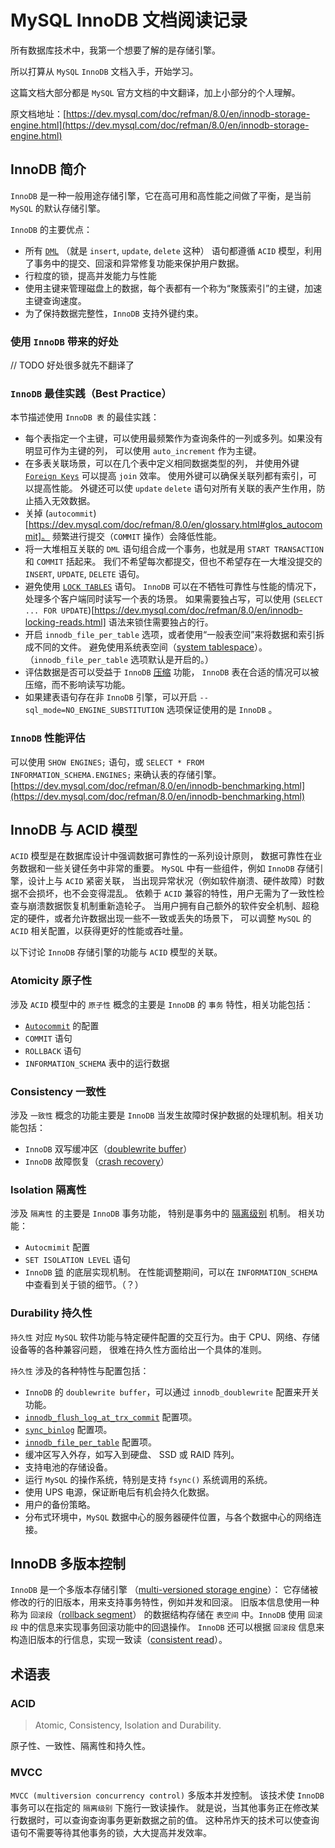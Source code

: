 # MySQL InnoDB 文档阅读记录
所有数据库技术中，我第一个想要了解的是存储引擎。

所以打算从 `MySQL` `InnoDB` 文档入手，开始学习。

这篇文档大部分都是 `MySQL` 官方文档的中文翻译，加上小部分的个人理解。

原文档地址：[https://dev.mysql.com/doc/refman/8.0/en/innodb-storage-engine.html](https://dev.mysql.com/doc/refman/8.0/en/innodb-storage-engine.html)

## InnoDB 简介
`InnoDB` 是一种一般用途存储引擎，它在高可用和高性能之间做了平衡，是当前 `MySQL` 的默认存储引擎。

`InnoDB` 的主要优点：
- 所有 [`DML`](https://dev.mysql.com/doc/refman/8.0/en/glossary.html#glos_dml)
  （就是 `insert`, `update`, `delete` 这种）
  语句都遵循 `ACID` 模型，利用了事务中的提交、回滚和异常修复功能来保护用户数据。
- 行粒度的锁，提高并发能力与性能
- 使用主键来管理磁盘上的数据，每个表都有一个称为“聚簇索引”的主键，加速主键查询速度。
- 为了保持数据完整性，`InnoDB` 支持外键约束。

### 使用 `InnoDB` 带来的好处
// TODO 好处很多就先不翻译了

### `InnoDB` 最佳实践（Best Practice）
本节描述使用 `InnoDB 表` 的最佳实践：

- 每个表指定一个主键，可以使用最频繁作为查询条件的一列或多列。如果没有明显可作为主键的列，
  可以使用 `auto_increment` 作为主键。
- 在多表关联场景，可以在几个表中定义相同数据类型的列，
  并使用外键 [`Foreign Keys`](https://dev.mysql.com/doc/refman/8.0/en/glossary.html#glos_foreign_key)
  可以提高 `join` 效率。
  使用外键可以确保关联列都有索引，可以提高性能。
  外键还可以使 `update` `delete` 语句对所有关联的表产生作用，防止插入无效数据。
- 关掉 (`autocommit`)[https://dev.mysql.com/doc/refman/8.0/en/glossary.html#glos_autocommit]。
  频繁进行提交（`COMMIT` 操作）会降低性能。
- 将一大堆相互关联的 `DML` 语句组合成一个事务，也就是用 `START TRANSACTION` 和 `COMMIT` 括起来。
  我们不希望每次都提交，但也不希望存在一大堆没提交的 `INSERT`, `UPDATE`, `DELETE` 语句。
- 避免使用 [`LOCK TABLES`](https://dev.mysql.com/doc/refman/8.0/en/lock-tables.html) 语句。
  `InnoDB` 可以在不牺牲可靠性与性能的情况下，处理多个客户端同时读写一个表的场景。
  如果需要独占写，可以使用 (`SELECT ... FOR UPDATE`)[https://dev.mysql.com/doc/refman/8.0/en/innodb-locking-reads.html]
  语法来锁住需要独占的行。
- 开启 `innodb_file_per_table` 选项，或者使用“一般表空间”来将数据和索引拆成不同的文件。
  避免使用系统表空间（[system tablespace](https://dev.mysql.com/doc/refman/8.0/en/glossary.html#glos_system_tablespace)）。
  （`innodb_file_per_table` 选项默认是开启的。）
- 评估数据是否可以受益于 `InnoDB` [压缩](https://dev.mysql.com/doc/refman/8.0/en/glossary.html#glos_compression) 功能，
  `InnoDB` 表在合适的情况可以被压缩，而不影响读写功能。
- 如果建表语句存在非 `InnoDB` 引擎，可以开启 `--sql_mode=NO_ENGINE_SUBSTITUTION` 选项保证使用的是 `InnoDB` 。

### `InnoDB` 性能评估
可以使用 `SHOW ENGINES;` 语句，或 `SELECT * FROM INFORMATION_SCHEMA.ENGINES;` 来确认表的存储引擎。
[https://dev.mysql.com/doc/refman/8.0/en/innodb-benchmarking.html](https://dev.mysql.com/doc/refman/8.0/en/innodb-benchmarking.html)


## InnoDB 与 ACID 模型
`ACID` 模型是在数据库设计中强调数据可靠性的一系列设计原则，
数据可靠性在业务数据和一些关键任务中非常的重要。
`MySQL` 中有一些组件，例如 `InnoDB` 存储引擎，设计上与 `ACID` 紧密关联，
当出现异常状况（例如软件崩溃、硬件故障）时数据不会损坏，也不会变得混乱。
依赖于 `ACID` 兼容的特性，用户无需为了一致性检查与崩溃数据恢复机制重新造轮子。
当用户拥有自己额外的软件安全机制、超稳定的硬件，或者允许数据出现一些不一致或丢失的场景下，
可以调整 `MySQL` 的 `ACID` 相关配置，以获得更好的性能或吞吐量。

以下讨论 `InnoDB` 存储引擎的功能与 `ACID` 模型的关联。

### Atomicity 原子性
涉及 `ACID` 模型中的 `原子性` 概念的主要是 `InnoDB` 的 `事务` 特性，相关功能包括：

- [`Autocommit`](https://dev.mysql.com/doc/refman/8.0/en/glossary.html#glos_autocommit) 的配置
- `COMMIT` 语句
- `ROLLBACK` 语句
- `INFORMATION_SCHEMA` 表中的运行数据

### Consistency 一致性
涉及 `一致性` 概念的功能主要是 `InnoDB` 当发生故障时保护数据的处理机制。相关功能包括：

- `InnoDB` 双写缓冲区（[doublewrite buffer](https://dev.mysql.com/doc/refman/8.0/en/glossary.html#glos_doublewrite_buffer)）
- `InnoDB` 故障恢复（[crash recovery](https://dev.mysql.com/doc/refman/8.0/en/glossary.html#glos_crash_recovery)）

### Isolation 隔离性
涉及 `隔离性` 的主要是 `InnoDB` 事务功能，
特别是事务中的 [隔离级别](https://dev.mysql.com/doc/refman/8.0/en/glossary.html#glos_isolation_level) 机制。
相关功能：

- `Autocmimit` 配置
- `SET ISOLATION LEVEL` 语句
- `InnoDB` [锁](https://dev.mysql.com/doc/refman/8.0/en/glossary.html#glos_locking) 的底层实现机制。
  在性能调整期间，可以在 `INFORMATION_SCHEMA` 中查看到关于锁的细节。（？）

### Durability 持久性
`持久性` 对应 `MySQL` 软件功能与特定硬件配置的交互行为。由于 CPU、网络、存储设备等的各种兼容问题，
很难在持久性方面给出一个具体的准则。

`持久性` 涉及的各种特性与配置包括：
- `InnoDB` 的 `doublewrite buffer`，可以通过 `innodb_doublewrite` 配置来开关功能。
- [`innodb_flush_log_at_trx_commit`](https://dev.mysql.com/doc/refman/8.0/en/innodb-parameters.html#sysvar_innodb_flush_log_at_trx_commit) 配置项。
- [`sync_binlog`](https://dev.mysql.com/doc/refman/8.0/en/replication-options-binary-log.html#sysvar_sync_binlog) 配置项。
- [`innodb_file_per_table`](https://dev.mysql.com/doc/refman/8.0/en/innodb-parameters.html#sysvar_innodb_file_per_table) 配置项。
- 缓冲区写入外存，如写入到硬盘、 SSD 或 RAID 阵列。
- 支持电池的存储设备。
- 运行 `MySQL` 的操作系统，特别是支持 `fsync()` 系统调用的系统。
- 使用 UPS 电源，保证断电后有机会持久化数据。
- 用户的备份策略。
- 分布式环境中，`MySQL` 数据中心的服务器硬件位置，与各个数据中心的网络连接。


## InnoDB 多版本控制
`InnoDB` 是一个多版本存储引擎 （[multi-versioned storage engine](https://dev.mysql.com/doc/refman/8.0/en/glossary.html#glos_mvcc)）：
它存储被修改的行的旧版本，用来支持事务特性，例如并发和回滚。
旧版本信息使用一种称为 `回滚段`（[rollback segment](https://dev.mysql.com/doc/refman/8.0/en/glossary.html#glos_rollback_segment)）
的数据结构存储在 `表空间` 中。`InnoDB` 使用 `回滚段` 中的信息来实现事务回滚功能中的回退操作。
`InnoDB` 还可以根据 `回滚段` 信息来构造旧版本的行信息，实现一致读（[consistent read](https://dev.mysql.com/doc/refman/8.0/en/glossary.html#glos_consistent_read)）。


## 术语表

### ACID
> Atomic, Consistency, Isolation and Durability.

原子性、一致性、隔离性和持久性。

### MVCC
`MVCC (multiversion concurrency control)` 多版本并发控制。
该技术使 `InnoDB` 事务可以在指定的 `隔离级别` 下施行一致读操作。
就是说，当其他事务正在修改某行数据时，可以查询查询事务更新数据之前的值。
这种吊炸天的技术可以使查询语句不需要等待其他事务的锁，大大提高并发效率。
